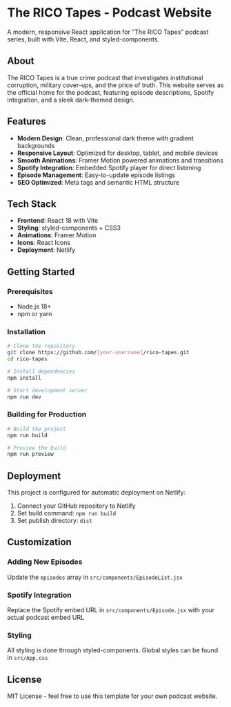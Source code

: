 # The RICO Tapes - Podcast Website

A modern, responsive React application for "The RICO Tapes" podcast series, built with Vite, React, and styled-components.

## About

The RICO Tapes is a true crime podcast that investigates institutional corruption, military cover-ups, and the price of truth. This website serves as the official home for the podcast, featuring episode descriptions, Spotify integration, and a sleek dark-themed design.

## Features

- **Modern Design**: Clean, professional dark theme with gradient backgrounds
- **Responsive Layout**: Optimized for desktop, tablet, and mobile devices
- **Smooth Animations**: Framer Motion powered animations and transitions
- **Spotify Integration**: Embedded Spotify player for direct listening
- **Episode Management**: Easy-to-update episode listings
- **SEO Optimized**: Meta tags and semantic HTML structure

## Tech Stack

- **Frontend**: React 18 with Vite
- **Styling**: styled-components + CSS3
- **Animations**: Framer Motion
- **Icons**: React Icons
- **Deployment**: Netlify

## Getting Started

### Prerequisites
- Node.js 18+ 
- npm or yarn

### Installation
```bash
# Clone the repository
git clone https://github.com/[your-username]/rico-tapes.git
cd rico-tapes

# Install dependencies
npm install

# Start development server
npm run dev
```

### Building for Production
```bash
# Build the project
npm run build

# Preview the build
npm run preview
```

## Deployment

This project is configured for automatic deployment on Netlify:

1. Connect your GitHub repository to Netlify
2. Set build command: `npm run build`
3. Set publish directory: `dist`

## Customization

### Adding New Episodes
Update the `episodes` array in `src/components/EpisodeList.jsx`

### Spotify Integration
Replace the Spotify embed URL in `src/components/Episode.jsx` with your actual podcast embed URL

### Styling
All styling is done through styled-components. Global styles can be found in `src/App.css`

## License

MIT License - feel free to use this template for your own podcast website.